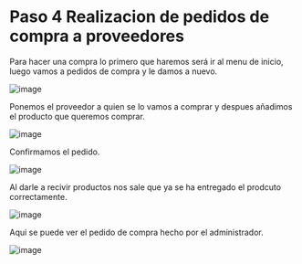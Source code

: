 # Paso 4 Realizacion de pedidos de compra a proveedores

Para hacer una compra lo primero que haremos será ir al menu de inicio, luego vamos a pedidos de compra y le damos a nuevo.

![image](Mkdocs_Trabajo/OdooEq2/images/German/image_compras1.png)

Ponemos el proveedor a quien se lo vamos a comprar y despues añadimos el producto que queremos comprar.

![image](Mkdocs_Trabajo/OdooEq2/images/German/image_compras2.png)

Confirmamos el pedido.

![image](Mkdocs_Trabajo/OdooEq2/images/German/image_compras3.png)

Al darle a recivir productos nos sale que ya se ha entregado el prodcuto correctamente.

![image](Mkdocs_Trabajo/OdooEq2/images/German/image_compras4.png)

Aqui se puede ver el pedido de compra hecho por el administrador.

![image](Mkdocs_Trabajo/OdooEq2/images/German/image_compras5.png)
